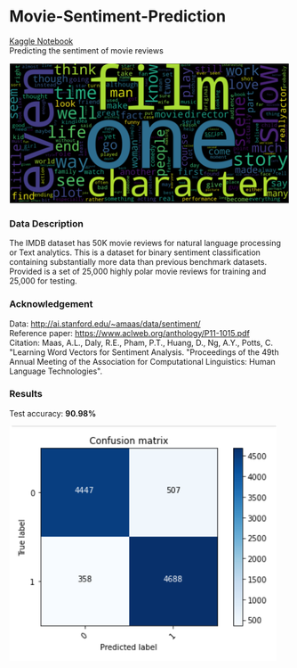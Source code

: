 # Movie-Sentiment-Prediction
[Kaggle Notebook](https://www.kaggle.com/ushashwat/movie-sentiment-prediction) </br>
Predicting the sentiment of movie reviews </br>


![Error!](https://github.com/ushashwat/Movie-Sentiment-Prediction/blob/master/word_cloud.png) </br>

### Data Description
The IMDB dataset has 50K movie reviews for natural language processing or Text analytics. This is a dataset for binary sentiment classification containing substantially more data than previous benchmark datasets. Provided is a set of 25,000 highly polar movie reviews for training and 25,000 for testing. </br>


### Acknowledgement
Data: http://ai.stanford.edu/~amaas/data/sentiment/ </br>
Reference paper: https://www.aclweb.org/anthology/P11-1015.pdf </br>
Citation: Maas, A.L., Daly, R.E., Pham, P.T., Huang, D., Ng, A.Y., Potts, C. "Learning Word Vectors for Sentiment Analysis. "Proceedings of the 49th Annual Meeting of the Association for Computational Linguistics: Human Language Technologies". </br>


### Results
Test accuracy: **90.98%** </br>


![Error!](https://github.com/ushashwat/Movie-Sentiment-Prediction/blob/master/confusion_matrix.png)
